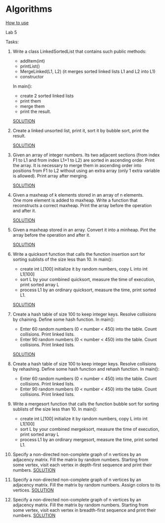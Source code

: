 # Algorithms

[How to use](HowToUse.md)

Lab 5

Tasks:

1. Write a class LinkedSortedList that contains such public methods:
   - addItem(int)
   - printList()
   - MergeLinked(L1, L2) (it merges sorted linked lists L1 and L2 into L1)
   - constructor
   
   In main():
   - create 2 sorted linked lists
   - print them
   - merge them
   - print the result. 

   [SOLUTION](Task%201/Program.cs)
   
2. Create a linked unsorted list, print it, sort it by bubble sort, print the result.
   
   [SOLUTION](Task%202/Program.cs)

3. Given an array of integer numbers. 
   Its two adjacent sections (from index F1 to L1 and from index L1+1 to L2) are sorted in ascending order. 
   Print the array.
   It is necessary to merge them in ascending order into positions from F1 to L2 
   without using an extra array (only 1 extra variable is allowed). 
   Print array after merging.
   
   [SOLUTION](Task%203/Program.cs)

4. Given a maxheap of k elements stored in an array of n elements.  
   One more element is added to maxheap.
   Write a function that reconstructs a correct maxheap. 
   Print the array before the operation and after it.

   [SOLUTION](Task%204/Program.cs)

5. Given a maxheap stored in an array. 
   Convert it into a minheap. 
   Pint the array before the operation and after it.
   
   [SOLUTION](Task%205/Program.cs)
   
6. Write a quicksort function that calls the function insertion sort for sorting sublists of the size less than 10. 
   In main():
   - create int L[100] initialize it by random numbers, copy L into int L1[100]
   - sort L by your combined quicksort, measure the time of execution, print sorted array L
   - process L1 by an ordinary quicksort, measure the time, print sorted L1. 

   [SOLUTION](Task%206/Program.cs)


7. Create a hash table of size 100 to keep integer keys. Resolve collisions by chaining. Define some hash function.
   In main():
   - Enter 60 random numbers (0 < number < 450) into the table. Count collisions. Print linked lists. 
   - Enter 90 random numbers (0 < number < 450) into the table. Count collisions. Print linked lists.

   [SOLUTION](Task%207/Program.cs)


8. Create a hash table of size 100 to keep integer keys. Resolve collisions by rehashing. Define some hash function and rehash function.
   In main():
   - Enter 60 random numbers (0 < number < 450) into the table. Count collisions. Print linked lists.
   - Enter 90 random numbers (0 < number < 450) into the table. Count collisions. Print linked lists.
   
9. Write a mergesort function that calls the function bubble sort for sorting sublists of the size less than 10. 
   In main():
   - create int L[100] initialize it by random numbers,  copy L into int L1[100]
   - sort L by your combined mergeksort, measure the time of execution, print sorted array L
   - process L1 by an ordinary mergesort, measure the time, print sorted L1. 

10. Specify a non-directed non-complete graph of n vertices by an adjacency matrix. 
    Fill the matrix by random numbers. 
    Starting from some vertex, visit each vertex in depth-first sequence and print their numbers. 
    [SOLUTION](Task%210)
 
11. Specify a non-directed non-complete graph of n vertices by an adjacency matrix. 
    Fill the matrix by random numbers. 
    Assign colors to its vertices. 
    [SOLUTION](Task%211)
     
12. Specify a non-directed non-complete graph of n vertices by an adjacency matrix. 
    Fill the matrix by random numbers. 
    Starting from some vertex, visit each vertex in breadth-first sequence and print their numbers.
    [SOLUTION](Task%212)
